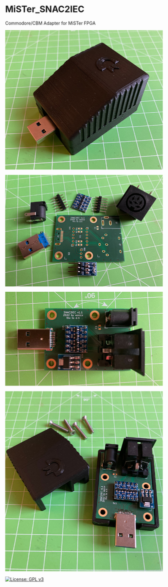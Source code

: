 # MiSTer_SNAC2IEC
Commodore/CBM Adapter for MiSTer FPGA  
  
![Case](https://github.com/venice1200/MiSTer_SNAC2IEC/blob/main/Pictures/Case.jpg?raw=true)  
  
![Case](https://github.com/venice1200/MiSTer_SNAC2IEC/blob/main/Pictures/Parts.jpg?raw=true)  
  
![Case](https://github.com/venice1200/MiSTer_SNAC2IEC/blob/main/Pictures/Complete.jpg?raw=true)  
  
![Case](https://github.com/venice1200/MiSTer_SNAC2IEC/blob/main/Pictures/Case_Open.jpg?raw=true)  
  
[![License: GPL v3](https://img.shields.io/badge/License-GPLv3-blue.svg)](https://www.gnu.org/licenses/gpl-3.0)
